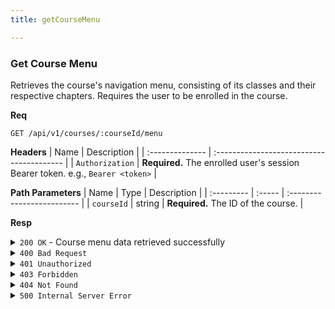 ```yaml
---
title: getCourseMenu

---
```


### Get Course Menu

Retrieves the course's navigation menu, consisting of its classes and their respective chapters. Requires the user to be enrolled in the course.

**Req**
```
GET /api/v1/courses/:courseId/menu
```

**Headers**
| Name            | Description                               |
| :-------------- | :---------------------------------------- |
| `Authorization` | **Required.** The enrolled user's session Bearer token. e.g., `Bearer <token>` |

**Path Parameters**
| Name       | Type   | Description                |
| :--------- | :----- | :------------------------- |
| `courseId` | string | **Required.** The ID of the course. |

**Resp**
<details>
<summary><code>200 OK</code> - Course menu data retrieved successfully</summary>

```json
{
  "code": 200,
  "message": "Course menu data retrieved successfully",
  "data": {
    "class_titles": [
      {
        "class_id": "60d0fe4f5311236168a109cb",
        "class_order": 1,
        "class_name": "Variables and Data Types",
        "chapter_titles": [
          {
            "chapter_id": "60d0fe4f5311236168a109cc",
            "chapter_order": 1,
            "chapter_name": "What is a Variable?"
          }
        ]
      }
    ]
  }
}
```
</details>

<details>
<summary><code>400 Bad Request</code></summary>

```json
{ "code": 400, "message": "Invalid course_id format", "data": null }
```
</details>

<details>
<summary><code>401 Unauthorized</code></summary>

```json
{ "code": 401, "message": "invalid or expired token", "data": null }
```
</details>

<details>
<summary><code>403 Forbidden</code></summary>

```json
{ "code": 403, "message": "You are not authorized to view this course", "data": null }
```
</details>

<details>
<summary><code>404 Not Found</code></summary>

Possible `message` values:
* `"Course not found"`
* `"No classes found for this course"`
```json
{ "code": 404, "message": "...", "data": null }
```
</details>

<details>
<summary><code>500 Internal Server Error</code></summary>

```json
{ "code": 500, "message": "Internal Server Error", "data": null }
```
</details>